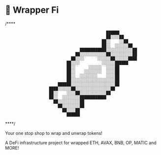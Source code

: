 # 🍬 Wrapper Fi

/****

                                                  ██████
                                                  ██░░░░██
                                                ██░░    ░░██
                                                ██░░  ░░░░░░██
                                      ████████████░░░░░░░░░░░░██
                                    ██░░░░░░░░░░░░██░░░░░░░░░░██
                                  ██░░░░      ░░░░░░██░░░░░░████
                                ██░░░░          ░░░░░░██████
                                ██░░      ░░░░░░  ░░░░██
                                ██░░    ░░░░░░░░  ░░░░██
                                ██░░  ░░░░░░░░    ░░░░██
                                ██░░░░░░░░░░░░░░░░░░░░██
                            ██████░░░░░░░░░░░░░░░░░░░░██
                        ████░░░░░░██░░░░░░░░░░░░░░░░██
                        ██░░    ░░░░██░░░░░░░░░░░░██
                        ██░░  ░░░░░░░░████████████
                          ██░░░░░░░░░░██
                            ██░░░░░░░░██
                              ██░░░░██
                                ██████

****/

Your one stop shop to wrap and unwrap tokens!

A DeFi infrastructure project for wrapped ETH, AVAX, BNB, OP, MATIC and MORE!


